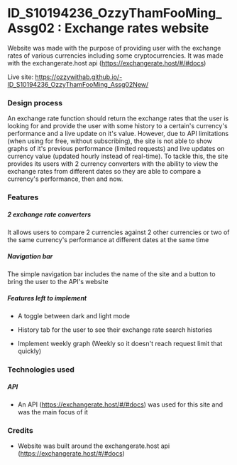 # ID_S10194236_OzzyThamFooMing_Assg02 : Exchange rates website
Website was made with the purpose of providing user with the exchange rates of various currencies including some cryptocurrencies. It was made with the exchangerate.host api (https://exchangerate.host/#/#docs)

Live site: https://ozzywithab.github.io/-ID_S10194236_OzzyThamFooMing_Assg02New/

### Design process

An exchange rate function should return the exchange rates that the user is looking for and provide the user with some history to a certain's currency's performance and a live update on it's value. However, due to API limitations (when using for free, without subscribing), the site is not able to show graphs of it's previous performance (limited requests) and live updates on currency value (updated hourly instead of real-time). To tackle this, the site provides its users with 2 currency converters with the ability to view the exchange rates from different dates so they are able to compare a currency's performance, then and now.

### Features

##### 2 exchange rate converters

It allows users to compare 2 currencies against 2 other currencies or two of the same currency's performance at different dates at the same time

##### Navigation bar

The simple navigation bar includes the name of the site and a button to bring the user to the API's website

##### Features left to implement

* A toggle between dark and light mode

* History tab for the user to see their exchange rate search histories

* Implement weekly graph (Weekly so it doesn't reach request limit that quickly)

### Technologies used

##### API

* An API (https://exchangerate.host/#/#docs) was used for this site and was the main focus of it

### Credits

* Website was built around the exchangerate.host api (https://exchangerate.host/#/#docs)
